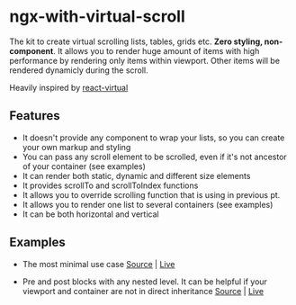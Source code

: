 # ngx-with-virtual-scroll

The kit to create virtual scrolling lists, tables, grids etc. **Zero styling, non-component**. It allows you to render huge amount of items with high performance by rendering only items within viewport. Other items will be rendered dynamicly   during the scroll. 

Heavily inspired by [react-virtual](https://github.com/tannerlinsley/react-virtual)

## Features

- It doesn't provide any component to wrap your lists, so you can create your own markup and styling
- You can pass any scroll element to be scrolled, even if it's not ancestor of your container (see examples)
- It can render both static, dynamic and different size elements
- It provides scrollTo and scrollToIndex functions
- It allows you to override scrolling function that is using in previous pt.
- It allows you to render one list to several containers (see examples)
- It can be both horizontal and vertical

## Examples

- The most minimal use case [Source](https://github.com/egorgrushin/ngx-with-virtual-scroll/tree/master/examples/minimal) | [Live](https://codesandbox.io/s/github/egorgrushin/ngx-with-virtual-scroll/tree/master/examples?initialpath=/minimal)

- Pre and post blocks with any nested level. It can be helpful if your viewport and container are not in direct inheritance [Source](https://github.com/egorgrushin/ngx-with-virtual-scroll/tree/master/examples/blocks) | [Live](https://codesandbox.io/s/github/egorgrushin/ngx-with-virtual-scroll/tree/master/examples?initialpath=/blocksl)

  

